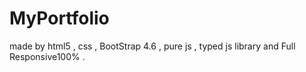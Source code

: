 # MyPortfolio
made by html5 , css , BootStrap 4.6 , pure js , typed js library and Full Responsive100% .
